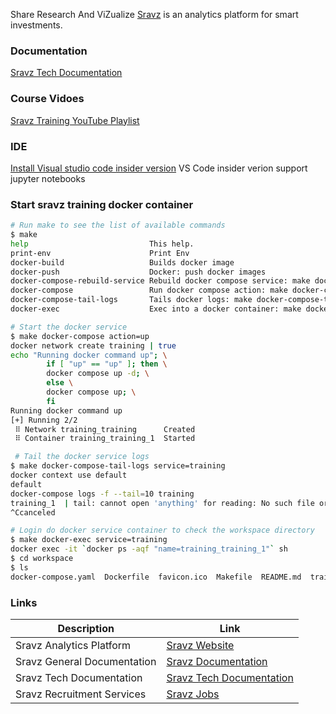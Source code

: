 Share Research And ViZualize [Sravz](https://sravz.com) is an analytics platform for smart investments.

### Documentation
[Sravz Tech Documentation](https://docs.sravz.com/docs/tech/)  

### Course Vidoes 
[Sravz Training YouTube Playlist](https://youtu.be/vFtlOtXPo5s)

### IDE 
[Install Visual studio code insider version](https://code.visualstudio.com/insiders/)
VS Code insider verion support jupyter notebooks

### Start sravz training docker container
```bash
# Run make to see the list of available commands
$ make
help                           This help.
print-env                      Print Env
docker-build                   Builds docker image
docker-push                    Docker: push docker images
docker-compose-rebuild-service Rebuild docker compose service: make docker-compose-rebuild-service service=backend-go
docker-compose                 Run docker compose action: make docker-compose up/down
docker-compose-tail-logs       Tails docker logs: make docker-compose-tail-logs service=training
docker-exec                    Exec into a docker container: make docker-exec service=training

# Start the docker service
$ make docker-compose action=up
docker network create training | true
echo "Running docker command up"; \
        if [ "up" == "up" ]; then \
        docker compose up -d; \
        else \
        docker compose up; \
        fi
Running docker command up
[+] Running 2/2
 ⠿ Network training_training      Created                                                                                                                                           0.1s
 ⠿ Container training_training_1  Started

 # Tail the docker service logs
$ make docker-compose-tail-logs service=training
docker context use default
default
docker-compose logs -f --tail=10 training
training_1  | tail: cannot open 'anything' for reading: No such file or directory
^Ccanceled

# Login do docker service container to check the workspace directory
$ make docker-exec service=training
docker exec -it `docker ps -aqf "name=training_training_1"` sh
$ cd workspace
$ ls
docker-compose.yaml  Dockerfile  favicon.ico  Makefile  README.md  training-ansible  training-hugo  training-py
```

### Links
| Description      | Link |
| ----------- | ----------- |
| Sravz Analytics Platform      | [Sravz Website](https://sravz.com)       |
| Sravz General Documentation   | [Sravz Documentation](https://docs.sravz.com/)        |
| Sravz Tech Documentation   | [Sravz Tech Documentation](https://docs.sravz.com/docs/tech/)        |
| Sravz Recruitment Services   | [Sravz Jobs](https://jobs.sravz.com)        |









